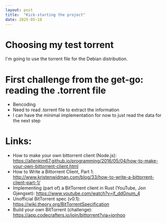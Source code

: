 ```yaml
---
layout: post
title:  "Kick-starting the project"
date: 2025-05-18
---
```


# Choosing my test torrent 

I'm going to use the torrent file for the Debian distribution. 

# First challenge from the get-go: reading the .torrent file 
- Bencoding 
- Need to read .torrent file to extract the information 
- I can have the minimal implementation for now to just read the data for the next step 

# Links: 

- How to make your own bittorrent client (Node.js): https://allenkim67.github.io/programming/2016/05/04/how-to-make-your-own-bittorrent-client.html
- How to Write a Bittorrent Client, Part 1: http://www.kristenwidman.com/blog/33/how-to-write-a-bittorrent-client-part-1/
- Implementing (part of) a BitTorrent client in Rust (YouTube, Jon Gjengset): https://www.youtube.com/watch?v=jf_ddGnum_4
- Unofficial BitTorrent spec (v0.1): https://wiki.theory.org/BitTorrentSpecification
- Build your own BitTorrent (challenge): https://app.codecrafters.io/join/bittorrent?via=jonhoo 
